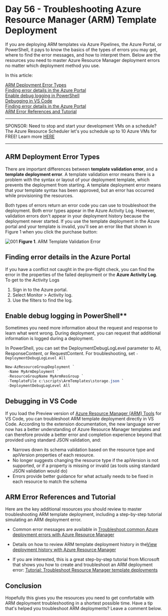 # Day 56 - Troubleshooting Azure Resource Manager (ARM) Template Deployment

If you are deploying ARM templates via Azure Pipelines, the Azure Portal, or PowerShell, it pays to know the basics of the types of errors you may get, where to find the error messages, and how to interpret them. Below are the resources you need to master Azure Resource Manager deployment errors no matter which deployment method you use.

In this article:

[ARM Deployment Error Types](#arm-deployment-error-types) </br>
[Finding error details in the Azure Portal](#finding-error-details-in-the-azure-portal) </br>
[Enable debug logging in PowerShell](#Enable-debug-logging-in-powershell) </br>
[Debugging in VS Code](#debugging-in-vs-code) </br>
[Finding error details in the Azure Portal](#finding-error-details-in-the-azure-portal) </br>
[ARM Error References and Tutorial](#arm-error-references-and-tutorial) </br>

***
SPONSOR: Need to stop and start your development VMs on a schedule? The Azure Resource Scheduler let's you schedule up to 10 Azure VMs for FREE! Learn more [HERE](https://azuremarketplace.microsoft.com/en-us/marketplace/apps/lumagatena.resourcescheduler?tab=Overview)
***

## ARM Deployment Error Types

There are important differences between **template validation error**, and a **template deployment error**. A template validation error means there is a problem with the syntax or layout of your deployment template, which prevents the deployment from starting. A template deployment error means that your template syntax has been approved, but an error has occurred while provisioning the resources.

 Both types of errors return an error code you can use to troubleshoot the deployment. Both error types appear in the Azure Activity Log. However, validation errors don't appear in your deployment history because the deployment never started. If you use the template deployment in the Azure portal and your template is invalid, you'll see an error like that shown in Figure 1 when you click the purchase button:

![001](../images/day56/fig1.valid.error.jpg)
 **Figure 1**. ARM Template Validation Error

## Finding error details in the Azure Portal

 If you have a conflict not caught in the pre-flight check, you can find the error in the properties of the failed deployment or the **Azure Activity Log**. To get to the Activity Logs 

1. Sign in to the Azure portal.
2. Select Monitor > Activity log.
3. Use the filters to find the log.

## Enable debug logging in PowerShell**

Sometimes you need more information about the request and response to learn what went wrong. During deployment, you can request that additional information is logged during a deployment.

In PowerShell, you can set the DeploymentDebugLogLevel parameter to All, ResponseContent, or RequestContent. For troubleshooting, set `-DeploymentDebugLogLevel All`

``` PowerShell
New-AzResourceGroupDeployment `
 -Name MyArmDeployment `
 -ResourceGroupName MyArmResGroup `
 -TemplateFile c:\scripts\ArmTemplates\storage.json `
 -DeploymentDebugLogLevel All
  ```

## Debugging in VS Code

If you load the Preview version of [Azure Resource Manager (ARM) Tools](#https://marketplace.visualstudio.com/items?itemName=msazurermtools.azurerm-vscode-tools) for VS Code, you can troubleshoot ARM template deployment directly in VS Code. According to the extension documentation, the new language server now has a better understanding of Azure Resource Manager templates and can therefore provide a better error and completion experience beyond that provided using standard JSON validation, and:
- Narrows down its schema validation based on the resource type and apiVersion properties of each resource.
- No longer suggests changing the resource type if the apiVersion is not supported, or if a property is missing or invalid (as tools using standard JSON validation would do)
- Errors provide better guidance for what actually needs to be fixed in each resource to match the schema

## ARM Error References and Tutorial

Here are the key additional resources you should review to master troubleshooting ARM template deployment, including a step-by-step tutorial simulating an ARM deployment error.

- Common error messages are available in [Troubleshoot common Azure deployment errors with Azure Resource Manager](https://docs.microsoft.com/en-us/azure/azure-resource-manager/resource-manager-common-deployment-errors)

- Details on how to review ARM template deployment history in the[View deployment history with Azure Resource Manager](https://docs.microsoft.com/en-us/azure/azure-resource-manager/resource-manager-deployment-operations)

- If you are interested, this is a great step-by-step tutorial from Microsoft that shows you how to create and troubleshoot an ARM deployment error: [Tutorial: Troubleshoot Resource Manager template deployments](https://docs.microsoft.com/en-us/azure/azure-resource-manager/resource-manager-tutorial-troubleshoot)

## Conclusion

Hopefully this gives you the resources you need to get comfortable with ARM deployment troubleshooting in a shortest possible time. Have a tip that's helped you troubleshoot ARM deployments? Leave a comment below.
